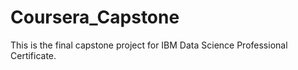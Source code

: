 # Coursera_Capstone
This is the final capstone project for IBM Data Science Professional Certificate.
